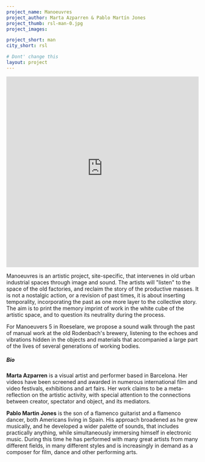 ```yaml
---
project_name: Manoeuvres
project_author: Marta Azparren & Pablo Martín Jones
project_thumb: rsl-man-0.jpg
project_images: 

project_short: man
city_short: rsl

# Dont' change this
layout: project
---
```


<iframe width="100%" height="500" src="https://www.youtube-nocookie.com/embed/SiLQofd-Tzw" title="YouTube video player" frameborder="0" allow="accelerometer; clipboard-write; encrypted-media; gyroscope; picture-in-picture" allowfullscreen> </iframe>

Manoeuvres is an artistic project, site-specific, that intervenes in old urban industrial spaces through image and sound. The artists will "listen" to the space of the old factories, and reclaim the story of the productive masses. It is not a nostalgic action, or a revision of past times, it is about inserting temporality, incorporating the past as one more layer to the collective story. The aim is to print the memory imprint of work in the white cube of the artistic space, and to question its neutrality during the process.

For Manoeuvers 5 in Roeselare, we propose a sound walk through the past of manual work at the old Rodenbach's brewery, listening to the echoes and vibrations hidden in the objects and materials that accompanied a large part of the lives of several generations of working bodies.

##### Bio
**Marta Azparren** is a visual artist and performer based in Barcelona. Her videos have been screened and awarded in numerous international film and video festivals, exhibitions and art fairs. Her work claims to be a meta-reflection on the artistic activity, with special attention to the connections between creator, spectator and object, and its mediators.  

**Pablo Martin Jones** is the son of a flamenco guitarist and a flamenco dancer, both Americans living in Spain. His approach broadened as he grew musically, and he developed a wider palette of sounds, that includes practically anything, while simultaneously immersing himself in electronic music. During this time he has performed with many great artists from many different fields, in many different styles and is increasingly in demand as a composer for film, dance and other performing arts.
